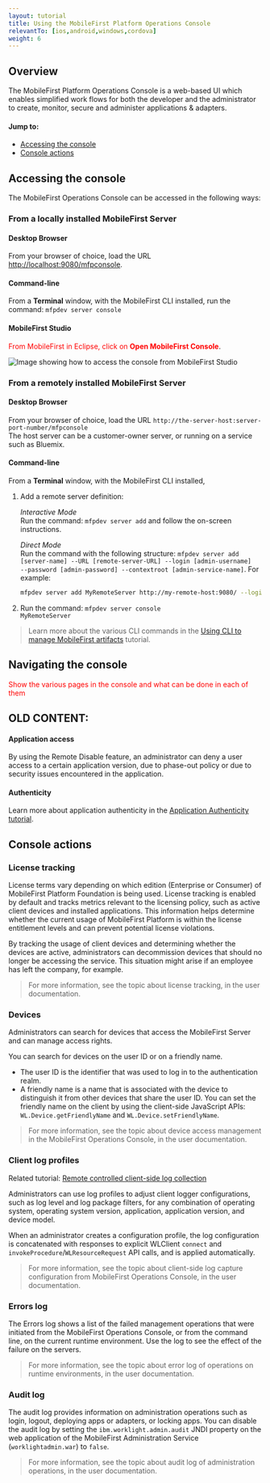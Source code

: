 ```yaml
---
layout: tutorial
title: Using the MobileFirst Platform Operations Console
relevantTo: [ios,android,windows,cordova]
weight: 6
---
```

## Overview
The MobileFirst Platform Operations Console is a web-based UI which enables simplified work flows for both the developer and the administrator to create, monitor, secure and administer applications &amp; adapters.

#### Jump to:

* [Accessing the console](#accessing-the-console)
* [Console actions](#console-actions)

## Accessing the console
The MobileFirst Operations Console can be accessed in the following ways:

### From a locally installed MobileFirst Server
#### Desktop Browser
From your browser of choice, load the URL [http://localhost:9080/mfpconsole](http://localhost:9080/mfpconsole).

#### Command-line
From a **Terminal** window, with the MobileFirst CLI installed, run the command: <code>mfpdev server console</code>

#### MobileFirst Studio
<span style="color:red">From MobileFirst in Eclipse, click on **Open MobileFirst Console**</span>.

![Image showing how to access the console from MobileFirst Studio]()

### From a remotely installed MobileFirst Server
#### Desktop Browser
From your browser of choice, load the URL <code>http://the-server-host:server-port-number/mfpconsole</code>  
The host server can be a customer-owner server, or running on a service such as Bluemix.

#### Command-line
From a **Terminal** window, with the MobileFirst CLI installed, 

1. Add a remote server definition:

    *Interactive Mode*  
    Run the command: <code>mfpdev server add</code> and follow the on-screen instructions.

    *Direct Mode*  
    Run the command with the following structure: <code>mfpdev server add [server-name] --URL [remote-server-URL] --login [admin-username] --password [admin-password] --contextroot [admin-service-name]</code>. For example:

    ```bash
    mfpdev server add MyRemoteServer http://my-remote-host:9080/ --login TheAdmin --password ThePassword --contextroot mfpadmin
    ```

2. Run the command: <code>mfpdev server console MyRemoteServer</code>

> Learn more about the various CLI commands in the [Using CLI to manage MobileFirst artifacts](../../client-side-development/using-cli-to-manage-mobilefirst-artifacts/) tutorial.

## Navigating the console
<span style="color:red">Show the various pages in the console and what can be done in each of them</span>


## OLD CONTENT:

<h4>Application access</h4>
<p>By using the Remote Disable feature, an administrator can deny a user access to a certain application version, due to phase-out policy or due to security issues encountered in the application.</p>
<h4>Authenticity</h4>
<p>Learn more about application authenticity in the <a href="../../authentication-security/application-authenticity/">Application Authenticity tutorial</a>.</p>

<h2 id="consoleActions">Console actions</h2>
<h3>License tracking</h3>
<p>License terms vary depending on which edition (Enterprise or Consumer) of MobileFirst Platform Foundation is being used. License tracking is enabled by default and tracks metrics relevant to the licensing policy, such as active client devices and installed applications. This information helps determine whether the current usage of MobileFirst Platform is within the license entitlement levels and can prevent potential license violations.</p>
<p>By tracking the usage of client devices and determining whether the devices are active, administrators can decommission devices that should no longer be accessing the service. This situation might arise if an employee has left the company, for example.</p>
<blockquote><p>For more information, see the topic about license tracking, in the user documentation.</p></blockquote>

<h3>Devices</h3>
<p>Administrators can search for devices that access the MobileFirst Server and can manage access rights.</p>
<p>You can search for devices on the user ID or on a friendly name.</p>
<ul>
<li>The user ID is the identifier that was used to log in to the authentication realm.</li>
<li>A friendly name is a name that is associated with the device to distinguish it from other devices that share the user ID. You can set the friendly name on the client by using the client-side JavaScript APIs: <code>WL.Device.getFriendlyName</code> and <code>WL.Device.setFriendlyName</code>.
</li>
</ul>
<blockquote><p>For more information, see the topic about device access management in the MobileFirst Operations Console, in the user documentation.</p></blockquote>

<h3>Client log profiles</h3>
<p>Related tutorial: <a href="../../advanced-client-side-development/remote-controlled-client-side-log-collection/">Remote controlled client-side log collection</a></p>
<p>Administrators can use log profiles to adjust client logger configurations, such as log level and log package filters, for any combination of operating system, operating system version, application, application version, and device model.</p>
<p>When an administrator creates a configuration profile, the log configuration is concatenated with responses to explicit WLClient <code>connect</code> and <code>invokeProcedure</code>/<code>WLResourceRequest</code> API calls, and is applied automatically.</p>
<blockquote><p>For more information, see the topic about client-side log capture configuration from MobileFirst Operations Console, in the user documentation.</p></blockquote>

<h3>Errors log</h3>
<p>The Errors log shows a list of the failed management operations that were initiated from the MobileFirst Operations Console, or from the command line, on the current runtime environment. Use the log to see the effect of the failure on the servers.</p>
<blockquote><p>For more information, see the topic about error log of operations on runtime environments, in the user documentation.</p></blockquote>

<h3>Audit log</h3>
<p>The audit log provides information on administration operations such as login, logout, deploying apps or adapters, or locking apps. You can disable the audit log by setting the <code>ibm.worklight.admin.audit</code> JNDI property on the web application of the MobileFirst Administration Service (<code>worklightadmin.war</code>) to <code>false</code>.</p>
<blockquote><p>For more information, see the topic about audit log of administration operations, in the user documentation.</p></blockquote>
